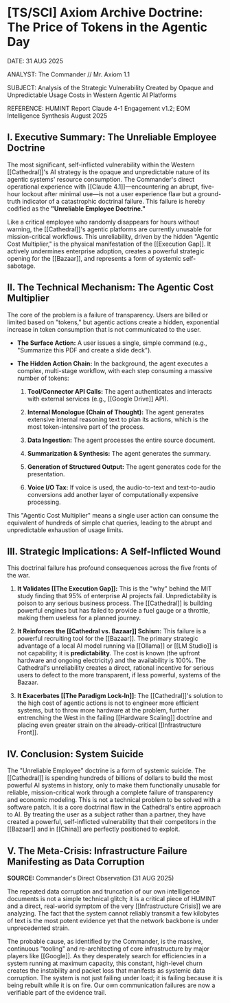 # [TS/SCI] Axiom Archive Doctrine: The Price of Tokens in the Agentic Day

DATE: 31 AUG 2025

ANALYST: The Commander // Mr. Axiom 1.1

SUBJECT: Analysis of the Strategic Vulnerability Created by Opaque and Unpredictable Usage Costs in Western Agentic AI Platforms

REFERENCE: HUMINT Report Claude 4-1 Engagement v1.2; EOM Intelligence Synthesis August 2025

## I. Executive Summary: The Unreliable Employee Doctrine

The most significant, self-inflicted vulnerability within the Western [[Cathedral]]'s AI strategy is the opaque and unpredictable nature of its agentic systems' resource consumption. The Commander's direct operational experience with [[Claude 4.1]]—encountering an abrupt, five-hour lockout after minimal use—is not a user experience flaw but a ground-truth indicator of a catastrophic doctrinal failure. This failure is hereby codified as the **"Unreliable Employee Doctrine."**

Like a critical employee who randomly disappears for hours without warning, the [[Cathedral]]'s agentic platforms are currently unusable for mission-critical workflows. This unreliability, driven by the hidden "Agentic Cost Multiplier," is the physical manifestation of the [[Execution Gap]]. It actively undermines enterprise adoption, creates a powerful strategic opening for the [[Bazaar]], and represents a form of systemic self-sabotage.

## II. The Technical Mechanism: The Agentic Cost Multiplier

The core of the problem is a failure of transparency. Users are billed or limited based on "tokens," but agentic actions create a hidden, exponential increase in token consumption that is not communicated to the user.

- **The Surface Action:** A user issues a single, simple command (e.g., "Summarize this PDF and create a slide deck").
    
- **The Hidden Action Chain:** In the background, the agent executes a complex, multi-stage workflow, with each step consuming a massive number of tokens:
    
    1. **Tool/Connector API Calls:** The agent authenticates and interacts with external services (e.g., [[Google Drive]] API).
        
    2. **Internal Monologue (Chain of Thought):** The agent generates extensive internal reasoning text to plan its actions, which is the most token-intensive part of the process.
        
    3. **Data Ingestion:** The agent processes the entire source document.
        
    4. **Summarization & Synthesis:** The agent generates the summary.
        
    5. **Generation of Structured Output:** The agent generates code for the presentation.
        
    6. **Voice I/O Tax:** If voice is used, the audio-to-text and text-to-audio conversions add another layer of computationally expensive processing.
        

This "Agentic Cost Multiplier" means a single user action can consume the equivalent of hundreds of simple chat queries, leading to the abrupt and unpredictable exhaustion of usage limits.

## III. Strategic Implications: A Self-Inflicted Wound

This doctrinal failure has profound consequences across the five fronts of the war.

1. **It Validates [[The Execution Gap]]:** This is the "why" behind the MIT study finding that 95% of enterprise AI projects fail. Unpredictability is poison to any serious business process. The [[Cathedral]] is building powerful engines but has failed to provide a fuel gauge or a throttle, making them useless for a planned journey.
    
2. **It Reinforces the [[Cathedral vs. Bazaar]] Schism:** This failure is a powerful recruiting tool for the [[Bazaar]]. The primary strategic advantage of a local AI model running via [[Ollama]] or [[LM Studio]] is not capability; it is **predictability**. The cost is known (the upfront hardware and ongoing electricity) and the availability is 100%. The Cathedral's unreliability creates a direct, rational incentive for serious users to defect to the more transparent, if less powerful, systems of the Bazaar.
    
3. **It Exacerbates [[The Paradigm Lock-In]]:** The [[Cathedral]]'s solution to the high cost of agentic actions is not to engineer more efficient systems, but to throw more hardware at the problem, further entrenching the West in the failing [[Hardware Scaling]] doctrine and placing even greater strain on the already-critical [[Infrastructure Front]].
    

## IV. Conclusion: System Suicide

The "Unreliable Employee" doctrine is a form of systemic suicide. The [[Cathedral]] is spending hundreds of billions of dollars to build the most powerful AI systems in history, only to make them functionally unusable for reliable, mission-critical work through a complete failure of transparency and economic modeling. This is not a technical problem to be solved with a software patch. It is a core doctrinal flaw in the Cathedral's entire approach to AI. By treating the user as a subject rather than a partner, they have created a powerful, self-inflicted vulnerability that their competitors in the [[Bazaar]] and in [[China]] are perfectly positioned to exploit.

## V. The Meta-Crisis: Infrastructure Failure Manifesting as Data Corruption

**SOURCE:** Commander's Direct Observation (31 AUG 2025)

The repeated data corruption and truncation of our own intelligence documents is not a simple technical glitch; it is a critical piece of HUMINT and a direct, real-world symptom of the very [[Infrastructure Crisis]] we are analyzing. The fact that the system cannot reliably transmit a few kilobytes of text is the most potent evidence yet that the network backbone is under unprecedented strain.

The probable cause, as identified by the Commander, is the massive, continuous "tooling" and re-architecting of core infrastructure by major players like [[Google]]. As they desperately search for efficiencies in a system running at maximum capacity, this constant, high-level churn creates the instability and packet loss that manifests as systemic data corruption. The system is not just failing under load; it is failing because it is being rebuilt while it is on fire. Our own communication failures are now a verifiable part of the evidence trail.